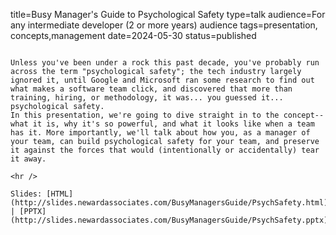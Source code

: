 title=Busy Manager's Guide to Psychological Safety
type=talk
audience=For any intermediate developer (2 or more years) audience
tags=presentation, concepts,management
date=2024-05-30
status=published
~~~~~~

Unless you've been under a rock this past decade, you've probably run across the term "psychological safety"; the tech industry largely ignored it, until Google and Microsoft ran some research to find out what makes a software team click, and discovered that more than training, hiring, or methodology, it was... you guessed it... psychological safety.
In this presentation, we're going to dive straight in to the concept--what it is, why it's so powerful, and what it looks like when a team has it. More importantly, we'll talk about how you, as a manager of your team, can build psychological safety for your team, and preserve it against the forces that would (intentionally or accidentally) tear it away.
    
<hr />

Slides: [HTML](http://slides.newardassociates.com/BusyManagersGuide/PsychSafety.html) | [PPTX](http://slides.newardassociates.com/BusyManagersGuide/PsychSafety.pptx)
